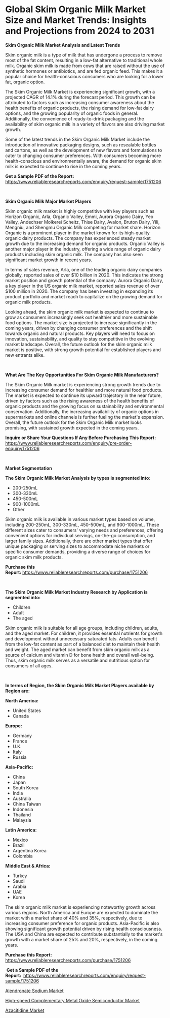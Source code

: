 <p><h1>Global Skim Organic Milk Market Size and Market Trends: Insights and Projections from 2024 to 2031</h1></p><p><strong>Skim Organic Milk Market Analysis and Latest Trends</strong></p>
<p><p>Skim organic milk is a type of milk that has undergone a process to remove most of the fat content, resulting in a low-fat alternative to traditional whole milk. Organic skim milk is made from cows that are raised without the use of synthetic hormones or antibiotics, and are fed organic feed. This makes it a popular choice for health-conscious consumers who are looking for a lower fat, organic option.</p><p>The Skim Organic Milk Market is experiencing significant growth, with a projected CAGR of 14.1% during the forecast period. This growth can be attributed to factors such as increasing consumer awareness about the health benefits of organic products, the rising demand for low-fat dairy options, and the growing popularity of organic foods in general. Additionally, the convenience of ready-to-drink packaging and the availability of skim organic milk in a variety of flavors are also driving market growth.</p><p>Some of the latest trends in the Skim Organic Milk Market include the introduction of innovative packaging designs, such as resealable bottles and cartons, as well as the development of new flavors and formulations to cater to changing consumer preferences. With consumers becoming more health-conscious and environmentally aware, the demand for organic skim milk is expected to continue to rise in the coming years.</p></p>
<p><strong>Get a Sample PDF of the Report:&nbsp;</strong> <a href="https://www.reliableresearchreports.com/enquiry/request-sample/1751206">https://www.reliableresearchreports.com/enquiry/request-sample/1751206</a></p>
<p>&nbsp;</p>
<p><strong>Skim Organic Milk Major Market Players</strong></p>
<p><p>Skim organic milk market is highly competitive with key players such as Horizon Organic, Arla, Organic Valley, Emmi, Aurora Organic Dairy, Yeo Valley, Andechser Molkerei Scheitz, Thise Dairy, Avalon, Bruton Dairy, Yili, Mengniu, and Shengmu Organic Milk competing for market share. Horizon Organic is a prominent player in the market known for its high-quality organic dairy products. The company has experienced steady market growth due to the increasing demand for organic products. Organic Valley is another major player in the industry, offering a wide range of organic dairy products including skim organic milk. The company has also seen significant market growth in recent years.</p><p>In terms of sales revenue, Arla, one of the leading organic dairy companies globally, reported sales of over $10 billion in 2020. This indicates the strong market position and growth potential of the company. Aurora Organic Dairy, a key player in the US organic milk market, reported sales revenue of over $100 million in 2020. The company has been investing in expanding its product portfolio and market reach to capitalize on the growing demand for organic milk products.</p><p>Looking ahead, the skim organic milk market is expected to continue to grow as consumers increasingly seek out healthier and more sustainable food options. The market size is projected to increase significantly in the coming years, driven by changing consumer preferences and the shift towards organic and natural products. Key players will need to focus on innovation, sustainability, and quality to stay competitive in the evolving market landscape. Overall, the future outlook for the skim organic milk market is positive, with strong growth potential for established players and new entrants alike.</p></p>
<p>&nbsp;</p>
<p><strong>What Are The Key Opportunities For Skim Organic Milk Manufacturers?</strong></p>
<p><p>The Skim Organic Milk market is experiencing strong growth trends due to increasing consumer demand for healthier and more natural food products. The market is expected to continue its upward trajectory in the near future, driven by factors such as the rising awareness of the health benefits of organic products and the growing focus on sustainability and environmental conservation. Additionally, the increasing availability of organic options in supermarkets and online channels is further fueling the market's expansion. Overall, the future outlook for the Skim Organic Milk market looks promising, with sustained growth expected in the coming years.</p></p>
<p><strong>Inquire or Share Your Questions If Any Before Purchasing This Report:</strong> <a href="https://www.reliableresearchreports.com/enquiry/pre-order-enquiry/1751206">https://www.reliableresearchreports.com/enquiry/pre-order-enquiry/1751206</a></p>
<p>&nbsp;</p>
<p><strong>Market Segmentation</strong></p>
<p><strong>The Skim Organic Milk Market Analysis by types is segmented into:</strong></p>
<p><ul><li>200-250mL</li><li>300-330mL</li><li>450-500mL</li><li>900-1000mL</li><li>Other</li></ul></p>
<p><p>Skim organic milk is available in various market types based on volume, including 200-250mL, 300-330mL, 450-500mL, and 900-1000mL. These different sizes cater to consumers' varying needs and preferences, offering convenient options for individual servings, on-the-go consumption, and larger family sizes. Additionally, there are other market types that offer unique packaging or serving sizes to accommodate niche markets or specific consumer demands, providing a diverse range of choices for organic skim milk products.</p></p>
<p><strong>Purchase this Report:&nbsp;</strong><a href="https://www.reliableresearchreports.com/purchase/1751206">https://www.reliableresearchreports.com/purchase/1751206</a></p>
<p>&nbsp;</p>
<p><strong>The Skim Organic Milk Market Industry Research by Application is segmented into:</strong></p>
<p><ul><li>Children</li><li>Adult</li><li>The aged</li></ul></p>
<p><p>Skim organic milk is suitable for all age groups, including children, adults, and the aged market. For children, it provides essential nutrients for growth and development without unnecessary saturated fats. Adults can benefit from the low-fat content as part of a balanced diet to maintain their health and weight. The aged market can benefit from skim organic milk as a source of calcium and vitamin D for bone health and overall well-being. Thus, skim organic milk serves as a versatile and nutritious option for consumers of all ages.</p></p>
<p>&nbsp;</p>
<p><strong>In terms of Region, the Skim Organic Milk Market Players available by Region are:</strong></p>
<p>
    <p> <strong> North America: </strong>
        <ul>
            <li>United States</li>
            <li>Canada</li>
        </ul>
        </p> 
    <p> <strong> Europe: </strong>
        <ul>
            <li>Germany</li>
            <li>France</li>
            <li>U.K.</li>
            <li>Italy</li>
            <li>Russia</li>
        </ul>
        </p> 
    <p> <strong> Asia-Pacific: </strong>
        <ul>
            <li>China</li>
            <li>Japan</li>
            <li>South Korea</li>
            <li>India</li>
            <li>Australia</li>
            <li>China Taiwan</li>
            <li>Indonesia</li>
            <li>Thailand</li>
            <li>Malaysia</li>
        </ul>
        </p> 
    <p> <strong> Latin America: </strong>
        <ul>
            <li>Mexico</li>
            <li>Brazil</li>
            <li>Argentina Korea</li>
            <li>Colombia</li>
        </ul>
        </p> 
    <p> <strong> Middle East & Africa: </strong>
        <ul>
            <li>Turkey</li>
            <li>Saudi</li>
            <li>Arabia</li>
            <li>UAE</li>
            <li>Korea</li>
        </ul>
    </p>
    </p>
<p><p>The skim organic milk market is experiencing noteworthy growth across various regions. North America and Europe are expected to dominate the market with a market share of 40% and 35%, respectively, due to increasing consumer preference for organic products. Asia-Pacific is also showing significant growth potential driven by rising health consciousness. The USA and China are expected to contribute substantially to the market's growth with a market share of 25% and 20%, respectively, in the coming years.</p></p>
<p><strong>Purchase this Report: </strong><a href="https://www.reliableresearchreports.com/purchase/1751206">https://www.reliableresearchreports.com/purchase/1751206</a></p>
<p>&nbsp;<strong>Get a Sample PDF of the Report:&nbsp;&nbsp;</strong><a href="https://www.reliableresearchreports.com/enquiry/request-sample/1751206">https://www.reliableresearchreports.com/enquiry/request-sample/1751206</a></p>
<p><strong></strong></p>
<p><p><a href="https://github.com/juancolorado15/Market-Research-Report-List-1/blob/main/alendronate-sodium-market.md">Alendronate Sodium Market</a></p><p><a href="https://issuu.com/reportprime-2/docs/high-speed-complementary-metal-oxide-semiconductor">High-speed Complementary Metal Oxide Semiconductor Market</a></p><p><a href="https://github.com/dx0328/Market-Research-Report-List-1/blob/main/azacitidine-market.md">Azacitidine Market</a></p></p>